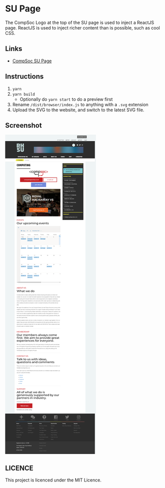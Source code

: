 # SU Page

The CompSoc Logo at the top of the SU page is used to inject a ReactJS page.
ReactJS is used to inject richer content than is possible, such as cool CSS.

## Links
- [CompSoc SU Page](https://www.su.rhul.ac.uk/societies/a-z/computing/#)

## Instructions
1. `yarn`
2. `yarn build`
    - Optionally do `yarn start` to do a preview first
3. Rename `/dist/browser/index.js` to anything with a `.svg` extension
4. Upload the SVG to the website, and switch to the latest SVG file.

## Screenshot
![A screenshot of the CompSoc SU Page](.github/screenshot.png)

## LICENCE
This project is licenced under the MIT Licence.

